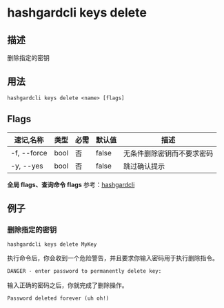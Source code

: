 # hashgardcli keys delete

## 描述

删除指定的密钥

## 用法
```shell
hashgardcli keys delete <name> [flags]
```

## Flags

| 速记,名称   | 类型 | 必需 | 默认值     | 描述          |
| -------- | ----- | ------ | ------- | --------------- |
| -f, --force | bool | 否 | false | 无条件删除密钥而不要求密码      |
| -y, --yes | bool | 否 | false | 跳过确认提示 |

 **全局 flags、查询命令 flags** 参考：[hashgardcli](../README.md)

## 例子

### 删除指定的密钥

```shell
hashgardcli keys delete MyKey
```

执行命令后，你会收到一个危险警告，并且要求你输入密码用于执行删除指令。

```txt
DANGER - enter password to permanently delete key:
```

输入正确的密码之后，你就完成了删除操作。

```txt
Password deleted forever (uh oh!)
```
